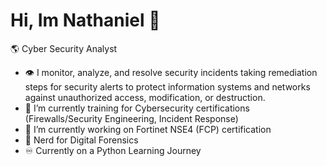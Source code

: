 # Hi, Im Nathaniel 👋
🌎 Cyber Security Analyst
- 👁️ I monitor, analyze, and resolve security incidents taking remediation steps for security alerts to protect information systems and networks against unauthorized access, modification, or destruction.
- 🌱 I’m currently training for Cybersecurity certifications (Firewalls/Security Engineering, Incident Response)
- 🔭 I’m currently working on Fortinet NSE4 (FCP) certification
- 🧠 Nerd for Digital Forensics
- ♾️ Currently on a Python Learning Journey




<!--
**nsaaron/nsaaron** is a ✨ _special_ ✨ repository because its `README.md` (this file) appears on your GitHub profile.

Here are some ideas to get you started:

- 🔭 I’m currently working on ...
- 🌱 I’m currently learning ...
- 👯 I’m looking to collaborate on ...
- 🤔 I’m looking for help with ...
- 💬 Ask me about ...
- 📫 How to reach me: ...
- 😄 Pronouns: ...
- ⚡ Fun fact: ...
-->
